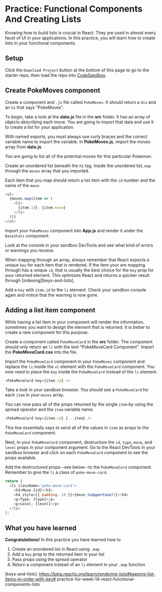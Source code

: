 # Practice: Functional Components And Creating Lists

Knowing how to build lists is crucial in React. They are used in almost every
facet of UI in your applications. In this practice, you will learn how to create
lists in your functional components.

## Setup

Click the `Download Project` button at the bottom of this page to go to the
starter repo, then load the repo into [CodeSandbox].

## Create PokeMoves component

Create a component and `.js` file called `PokeMoves`. It should return a
`div` and an `h1` that says "PokeMoves".

To begin, take a look at the __data.js__ file in the __src__ folder. It has an
array of objects describing each move. You are going to import that data and use
it to create a list for your application.

With named exports, you must always use curly braces and the correct variable
name to import the variable. In __PokeMoves.js__, import the moves array from
__data.js__.

You are going to list all of the potential moves for this particular Pokemon.

Create an unordered list beneath the `h1` tag. Inside the unordered list, `map`
through the `moves` array that you imported.

Each item that you map should return a list item with the `id` number and the
name of the `move`.

```js
<ul>
  {moves.map(item => (
    <li>
      {item.id}. {item.move}
    </li>
  ))}
</ul>
```

Import your `PokeMoves` component into __App.js__ and render it under the
 `BaseStats` component.

Look at the console in your sandbox DevTools and see what kind of errors or
warnings you receive.

When mapping through an array, always remember that React expects a unique
`key` for each item that is rendered. If the item your are mapping through
has a unique `id`, that is usually the best choice for the `key` prop for your
returned element. This optimizes React and returns a quicker result through
[indexing][keys-and-lists].

Add a `key` with `item.id` to the `li` element. Check your sandbox console again
and notice that the warning is now gone.

## Adding a list item component

While having a list item in your component will render the information,
sometimes you want to design the element that is returned. It is better to
create a new component for this purpose.

Create a component called `PokeMoveCard` in the __src__ folder. The component
should only return an `li` with the text "PokeMoveCard Component". Import the
__PokeMoveCard.css__ into the file.

Import the `PokeMoveCard` component in your `PokeMoves` component and
replace the `li` inside the `ul` element with the `PokeMoveCard` component.
You now need to place the `key` inside the `PokeMoveCard` instead of the `li`
element.

```js
<PokeMoveCard key={item.id} />
```

Take a look in your sandbox browser. You should see a `PokeMoveCard` for each
`item` in your `moves` array.

You can now pass all of the props returned by the single `item` by using the
spread operator and the `item` variable name.

```js
<PokeMoveCard key={item.id} {...item} />
```

This line essentially says to send all of the values in `item` as props to the
`PokeMoveCard` component.

Next, in your `PokeMoveCard` component, destructure the `id`, `type`, `move`,
and `level` props in your component argument. Go to the React DevTools in your
sandbox browser and click on each `PokeMoveCard` component to see the props
available.

Add the destructured props--see below--to the `PokeMoveCard` component. Remember
to give the `li` a class of `poke-move-card`.

```js
return (
  <li className='poke-move-card'>
    <h3>Move {id}</h3>
    <h4 style={{ padding: 10 }}>{move.toUpperCase()}</h4>
    <p>Type: {type}</p>
    <p>Level: {level}</p>
  </li>
);
```

## What you have learned

**Congratulations!** In this practice you have learned how to

1. Create an unordered list in React using `.map`
2. Add a `key` prop to the returned item in your list
3. Pass props using the spread operator
4. Return a component instead of an `li` element in your `.map` function

[CodeSandbox]: https://codesandbox.io
[keys-and-lists]: https://beta.reactjs.org/learn/rendering-lists#keeping-list-items-in-order-with-key# practice-for-week-14-react-functional-components-lists
